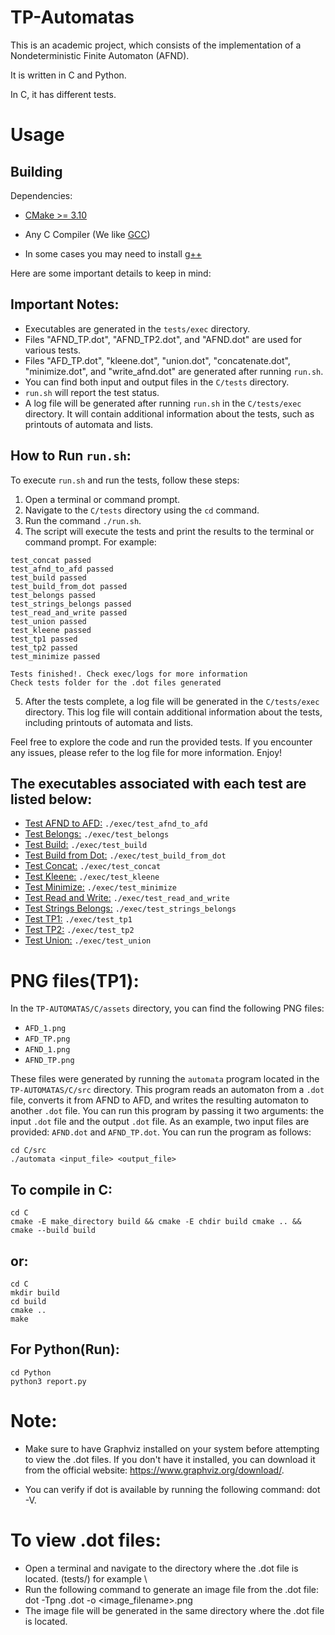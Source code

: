 # TP-Automatas

This is an academic project, which consists of the implementation of a Nondeterministic Finite Automaton (AFND).

It is written in C and Python.

In C, it has different tests.


# Usage

## Building

Dependencies:

- [CMake >= 3.10](https://cmake.org/)

- Any C Compiler (We like [GCC](https://gcc.gnu.org/))

- In some cases you may need to install [g++](https://gcc.gnu.org/)

Here are some important details to keep in mind:

## Important Notes:

* Executables are generated in the `tests/exec` directory.
* Files "AFND_TP.dot", "AFND_TP2.dot", and "AFND.dot" are used for various tests.
* Files "AFD_TP.dot", "kleene.dot", "union.dot", "concatenate.dot", "minimize.dot", and "write_afnd.dot" are generated after running `run.sh`.
* You can find both input and output files in the `C/tests` directory.
* `run.sh` will report the test status.
* A log file will be generated after running `run.sh` in the `C/tests/exec` directory. It will contain additional information about the tests, such as printouts of automata and lists.


## How to Run `run.sh`:

To execute `run.sh` and run the tests, follow these steps:
1. Open a terminal or command prompt.
2. Navigate to the `C/tests` directory using the `cd` command.
3. Run the command `./run.sh`.
4. The script will execute the tests and print the results to the terminal or command prompt. For example:
```
test_concat passed
test_afnd_to_afd passed
test_build passed
test_build_from_dot passed
test_belongs passed
test_strings_belongs passed
test_read_and_write passed
test_union passed
test_kleene passed
test_tp1 passed
test_tp2 passed
test_minimize passed

Tests finished!. Check exec/logs for more information
Check tests folder for the .dot files generated
```

5. After the tests complete, a log file will be generated in the `C/tests/exec` directory. This log file will contain additional information about the tests, including printouts of automata and lists.

Feel free to explore the code and run the provided tests. If you encounter any issues, please refer to the log file for more information. Enjoy!


## The executables associated with each test are listed below:

* [Test AFND to AFD:](./exec/test_afnd_to_afd) `./exec/test_afnd_to_afd`
* [Test Belongs:](./exec/test_belongs) `./exec/test_belongs`
* [Test Build:](./exec/test_build) `./exec/test_build`
* [Test Build from Dot:](./exec/test_build_from_dot) `./exec/test_build_from_dot`
* [Test Concat:](./exec/test_concat) `./exec/test_concat`
* [Test Kleene:](./exec/test_kleene) `./exec/test_kleene`
* [Test Minimize:](./exec/test_minimize) `./exec/test_minimize`
* [Test Read and Write:](./exec/test_read_and_write) `./exec/test_read_and_write`
* [Test Strings Belongs:](./exec/test_strings_belongs) `./exec/test_strings_belongs`
* [Test TP1:](./exec/test_tp1) `./exec/test_tp1`
* [Test TP2:](./exec/test_tp2) `./exec/test_tp2`
* [Test Union:](./exec/test_union) `./exec/test_union`


# PNG files(TP1):

In the `TP-AUTOMATAS/C/assets` directory, you can find the following PNG files:

- `AFD_1.png`
- `AFD_TP.png`
- `AFND_1.png`
- `AFND_TP.png`

These files were generated by running the `automata` program located in the `TP-AUTOMATAS/C/src` directory. This program reads an automaton from a `.dot` file, converts it from AFND to AFD, and writes the resulting automaton to another `.dot` file. You can run this program by passing it two arguments: the input `.dot` file and the output `.dot` file. As an example, two input files are provided: `AFND.dot` and `AFND_TP.dot`. You can run the program as follows:

```
cd C/src
./automata <input_file> <output_file>
```


## To compile in C:

```
cd C
cmake -E make_directory build && cmake -E chdir build cmake .. && cmake --build build
```

## or:

```
cd C
mkdir build
cd build
cmake ..
make
```

## For Python(Run):

```
cd Python
python3 report.py
```

# Note:

- Make sure to have Graphviz installed on your system before attempting to view the .dot files. If you don't have it installed, you can download it from the official website: https://www.graphviz.org/download/.

- You can verify if dot is available by running the following command: dot -V.

# To view .dot files:

- Open a terminal and navigate to the directory where the .dot file is located.
  (tests/) for example \
- Run the following command to generate an image file from the .dot file: dot -Tpng <filename>.dot -o <image_filename>.png
- The image file will be generated in the same directory where the .dot file is located.

